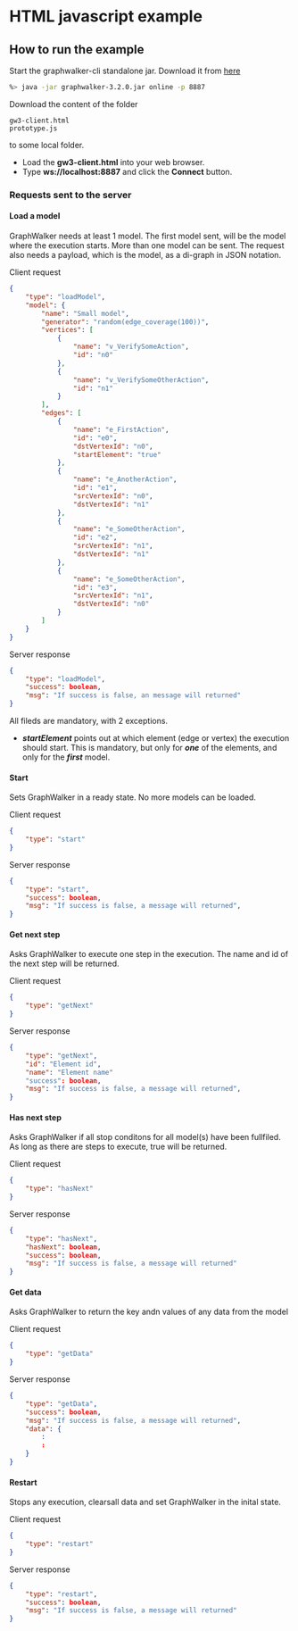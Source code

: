 HTML javascript example
===================

## How to run the example

Start the graphwalker-cli standalone jar. Download it from [here](http://graphwalker.org/archive/graphwalker-3.2.0.jar)
~~~sh
%> java -jar graphwalker-3.2.0.jar online -p 8887
~~~

Download the content of the folder
~~~
gw3-client.html
prototype.js
~~~
to some local folder. 

* Load the **gw3-client.html** into your web browser.
* Type **ws://localhost:8887** and click the **Connect** button.

### Requests sent to the server
#### Load a model
GraphWalker needs at least 1 model. The first model sent, will be the model where the execution starts. More than one model can be sent. The request also needs a payload, which is the model, as a di-graph in JSON notation.

Client request
~~~json
{
    "type": "loadModel",
    "model": {
        "name": "Small model",
        "generator": "random(edge_coverage(100))",
        "vertices": [
            {
                "name": "v_VerifySomeAction",
                "id": "n0"
            },
            {
                "name": "v_VerifySomeOtherAction",
                "id": "n1"
            }
        ],
        "edges": [
            {
                "name": "e_FirstAction",
                "id": "e0",
                "dstVertexId": "n0",
                "startElement": "true"
            },
            {
                "name": "e_AnotherAction",
                "id": "e1",
                "srcVertexId": "n0",
                "dstVertexId": "n1"
            },
            {
                "name": "e_SomeOtherAction",
                "id": "e2",
                "srcVertexId": "n1",
                "dstVertexId": "n1"
            },
            {
                "name": "e_SomeOtherAction",
                "id": "e3",
                "srcVertexId": "n1",
                "dstVertexId": "n0"
            }
        ]
    }
}
~~~
Server response
~~~json
{
    "type": "loadModel",
    "success": boolean,
    "msg": "If success is false, an message will returned"
}
~~~

All fileds are mandatory, with 2 exceptions.
* ***startElement*** points out at which element (edge or vertex) the execution should start. This is mandatory, but only for ***one*** of the elements, and only for the ***first*** model. 
 
#### Start
Sets GraphWalker in a ready state. No more models can be loaded. 

Client request
~~~json
{
    "type": "start"
}
~~~
Server response
~~~json
{
    "type": "start",
    "success": boolean,
    "msg": "If success is false, a message will returned",
}
~~~

#### Get next step
Asks GraphWalker to execute one step in the execution. The name and id of the next step will be returned.

Client request
~~~json
{
    "type": "getNext"
}
~~~
Server response
~~~json
{
    "type": "getNext",
    "id": "Element id",
    "name": "Element name"
    "success": boolean,
    "msg": "If success is false, a message will returned",
}
~~~

#### Has next step
Asks GraphWalker if all stop conditons for all model(s) have been fullfiled. As long as there are steps to execute, true will be returned.

Client request
~~~json
{
    "type": "hasNext"
}
~~~
Server response
~~~json
{
    "type": "hasNext",
    "hasNext": boolean,
    "success": boolean,
    "msg": "If success is false, a message will returned"
}
~~~

#### Get data
Asks GraphWalker to return the key andn values of any data from the model

Client request
~~~json
{
    "type": "getData"
}
~~~
Server response
~~~json
{
    "type": "getData",
    "success": boolean,
    "msg": "If success is false, a message will returned",
    "data": {
        :
        :
    }
}
~~~

#### Restart
Stops any execution, clearsall data and set GraphWalker in the inital state.

Client request
~~~json
{
    "type": "restart"
}
~~~
Server response
~~~json
{
    "type": "restart",
    "success": boolean,
    "msg": "If success is false, a message will returned"
}
~~~

